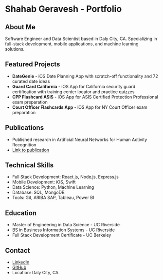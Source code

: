 # Shahab Geravesh - Portfolio

## About Me
Software Engineer and Data Scientist based in Daly City, CA. Specializing in full-stack development, mobile applications, and machine learning solutions.

## Featured Projects
- **DateGenie** - iOS Date Planning App with scratch-off functionality and 72 curated date ideas
- **Guard Card California** - iOS App for California security guard certification with training center locator and practice quizzes
- **CPP Flashcard ASIS** - iOS App for ASIS Certified Protection Professional exam preparation
- **Court Officer Flashcards App** - iOS App for NY Court Officer exam preparation


## Publications
- Published research in Artificial Neural Networks for Human Activity Recognition
- [Link to publication](https://link.springer.com/article/10.1007/s11042-022-13716-z)

## Technical Skills
- Full Stack Development: React.js, Node.js, Express.js
- Mobile Development: iOS, Swift
- Data Science: Python, Machine Learning
- Database: SQL, MongoDB
- Tools: Git, ARIBA SAP, Tableau, Power BI

## Education
- Master of Engineering in Data Science - UC Riverside
- BS in Business Information Systems - UC Riverside
- Full Stack Development Certificate - UC Berkeley

## Contact
- [LinkedIn](https://www.linkedin.com/in/shahabgeravesh/)
- [GitHub](https://github.com/Shahabgeravesh)
- Location: Daly City, CA
